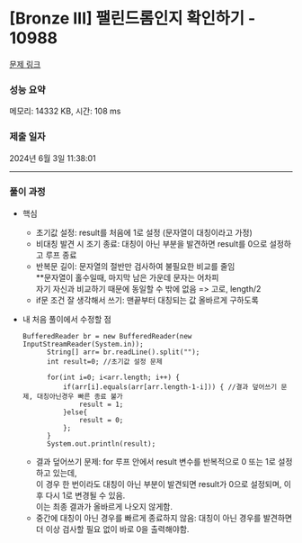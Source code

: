 # [Bronze III] 팰린드롬인지 확인하기 - 10988 

[문제 링크](https://www.acmicpc.net/problem/10988) 

### 성능 요약

메모리: 14332 KB, 시간: 108 ms

### 제출 일자

2024년 6월 3일 11:38:01

---------------------- ------------------------
### 풀이 과정
- 핵심
  - 초기값 설정: result를 처음에 1로 설정 (문자열이 대칭이라고 가정)
  - 비대칭 발견 시 조기 종료: 대칭이 아닌 부분을 발견하면 result를 0으로 설정하고 루프 종료
  - 반복문 길이: 문자열의 절반만 검사하여 불필요한 비교를 줄임<br>
    **문자열이 홀수일때, 마지막 남은 가운데 문자는 어차피<br>
      자기 자신과 비교하기 때문에 동일할 수 밖에 없음 => 고로, length/2
  - if문 조건 잘 생각해서 쓰기: 맨끝부터 대칭되는 값 올바르게 구하도록 


- 내 처음 풀이에서 수정할 점

      BufferedReader br = new BufferedReader(new InputStreamReader(System.in));
    		String[] arr= br.readLine().split("");
    		int result=0; //초기값 설정 문제 
    		
    		for(int i=0; i<arr.length; i++) { 
    			if(arr[i].equals(arr[arr.length-1-i])) { //결과 덮어쓰기 문제, 대칭아닌경우 빠른 종료 불가
    				result = 1; 
    			}else{
    				result = 0; 
    			};
    		}
    		System.out.println(result);


  - 결과 덮어쓰기 문제: for 루프 안에서 result 변수를 반복적으로 0 또는 1로 설정하고 있는데,<br>
    이 경우 한 번이라도 대칭이 아닌 부분이 발견되면 result가 0으로 설정되며, 이후 다시 1로 변경될 수 있음.<br>
    이는 최종 결과가 올바르게 나오지 않게함.
  - 중간에 대칭이 아닌 경우를 빠르게 종료하지 않음: 대칭이 아닌 경우를 발견하면 더 이상 검사할 필요 없이 바로 0을 출력해야함.
 
